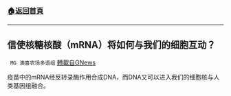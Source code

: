 ###  [:house:返回首頁](https://github.com/ourhimalayas/txt)
---


## 信使核糖核酸（mRNA）将如何与我们的细胞互动？
` MG 澳喜农场多语组` [轉載自GNews](https://gnews.org/zh-hans/1599636/)

疫苗中的mRNA经反转录酶作用合成DNA，而DNA又可以进入我们的细胞核与人类基因组融合。
